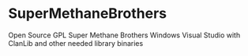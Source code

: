 # SuperMethaneBrothers
Open Source GPL Super Methane Brothers Windows Visual Studio with ClanLib and other needed library binaries
